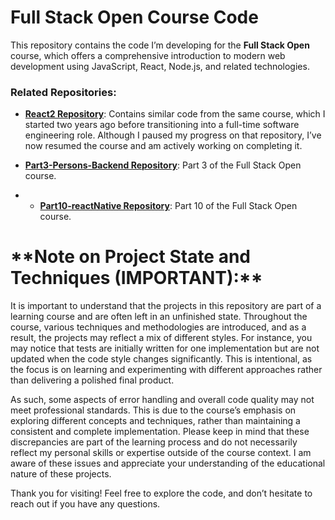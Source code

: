 # Full Stack Open Course Code

This repository contains the code I’m developing for the **Full Stack Open** course, which offers a comprehensive introduction to modern web development using JavaScript, React, Node.js, and related technologies.

### Related Repositories:
- [**React2 Repository**](https://github.com/Osku-dev/react2): Contains similar code from the same course, which I started two years ago before transitioning into a full-time software engineering role. Although I paused my progress on that repository, I’ve now resumed the course and am actively working on completing it.

- [**Part3-Persons-Backend Repository**](https://github.com/Osku-dev/part3-persons-backend): Part 3 of the Full Stack Open course.

- - [**Part10-reactNative Repository**](https://github.com/Osku-dev/part10-reactNative): Part 10 of the Full Stack Open course.


<h1>**Note on Project State and Techniques (IMPORTANT):** </h1>

It is important to understand that the projects in this repository are part of a learning course and are often left in an unfinished state. Throughout the course, various techniques and methodologies are introduced, and as a result, the projects may reflect a mix of different styles. For instance, you may notice that tests are initially written for one implementation but are not updated when the code style changes significantly. This is intentional, as the focus is on learning and experimenting with different approaches rather than delivering a polished final product.

As such, some aspects of error handling and overall code quality may not meet professional standards. This is due to the course’s emphasis on exploring different concepts and techniques, rather than maintaining a consistent and complete implementation. Please keep in mind that these discrepancies are part of the learning process and do not necessarily reflect my personal skills or expertise outside of the course context. I am aware of these issues and appreciate your understanding of the educational nature of these projects.

Thank you for visiting! Feel free to explore the code, and don’t hesitate to reach out if you have any questions.
